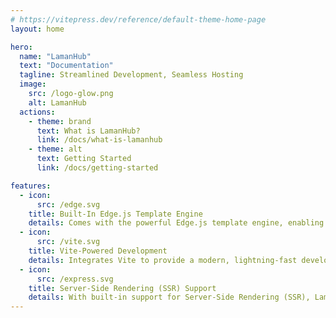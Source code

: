 ```yaml
---
# https://vitepress.dev/reference/default-theme-home-page
layout: home

hero:
  name: "LamanHub"
  text: "Documentation"
  tagline: Streamlined Development, Seamless Hosting
  image:
    src: /logo-glow.png
    alt: LamanHub
  actions:
    - theme: brand
      text: What is LamanHub?
      link: /docs/what-is-lamanhub
    - theme: alt
      text: Getting Started
      link: /docs/getting-started

features:
  - icon:
      src: /edge.svg
    title: Built-In Edge.js Template Engine
    details: Comes with the powerful Edge.js template engine, enabling you to develop data-driven websites quickly and efficiently using reusable components and layouts.
  - icon:
      src: /vite.svg
    title: Vite-Powered Development
    details: Integrates Vite to provide a modern, lightning-fast development environment, ensuring instant feedback through hot module replacement (HMR) and supercharged build times.
  - icon:
      src: /express.svg
    title: Server-Side Rendering (SSR) Support
    details: With built-in support for Server-Side Rendering (SSR), LamanHub ensures that your websites load faster and rank higher, offering a superior user experience and improved performance.
---
```

